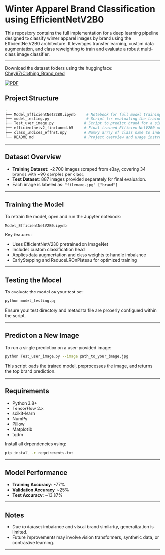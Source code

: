 # Winter Apparel Brand Classification using EfficientNetV2B0

This repository contains the full implementation for a deep learning pipeline designed to classify winter apparel images by brand using the EfficientNetV2B0 architecture. It leverages transfer learning, custom data augmentation, and class reweighting to train and evaluate a robust multi-class image classifier.

---

Download the dataset folders using the huggingface:
[Chey97/Clothing_Brand_pred](https://huggingface.co/datasets/Chey97/Clothing_Brand_pred)

[![PDF](https://img.shields.io/badge/Report-PDF-blue)](./Model_Report.pdf)


## Project Structure

```bash
.
├── Model_EfficientNetV2B0.ipynb     # Notebook for full model training and experimentation
├── model_testing.py                 # Script for evaluating the trained model on test data
├── Test_user_image.py              # Script to predict brand for a single new image
├── efficientnetv2_finetuned.h5     # Final trained EfficientNetV2B0 model
├── class_indices_effnet.npy        # NumPy array of class name to index mapping
└── README.md                       # Project overview and usage instructions
````

---

## Dataset Overview

* **Training Dataset**: \~2,700 images scraped from eBay, covering 34 brands with \~80 samples per class.
* **Test Dataset**: 887 images provided separately for final evaluation.
* Each image is labeled as: `"filename.jpg" ["brand"]`

---

## Training the Model

To retrain the model, open and run the Jupyter notebook:

```bash
Model_EfficientNetV2B0.ipynb
```

Key features:

* Uses EfficientNetV2B0 pretrained on ImageNet
* Includes custom classification head
* Applies data augmentation and class weights to handle imbalance
* EarlyStopping and ReduceLROnPlateau for optimized training

---

## Testing the Model

To evaluate the model on your test set:

```bash
python model_testing.py
```

Ensure your test directory and metadata file are properly configured within the script.

---

## Predict on a New Image

To run a single prediction on a user-provided image:

```bash
python Test_user_image.py --image path_to_your_image.jpg
```

This script loads the trained model, preprocesses the image, and returns the top brand prediction.

---

## Requirements

* Python 3.8+
* TensorFlow 2.x
* scikit-learn
* NumPy
* Pillow
* Matplotlib
* tqdm

Install all dependencies using:

```bash
pip install -r requirements.txt
```

---

## Model Performance

* **Training Accuracy**: \~77%
* **Validation Accuracy**: \~25%
* **Test Accuracy**: \~13.87%

---

## Notes

* Due to dataset imbalance and visual brand similarity, generalization is limited.
* Future improvements may involve vision transformers, synthetic data, or contrastive learning.

---
